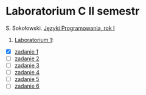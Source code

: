 # Laboratorium C II semestr

S. Sokołowski.
  [Języki Programowania, rok I](http://sigma.ug.edu.pl/~stefan/Dydaktyka/JezProg/)

1. [Laboratorium 1](lab01):
  * [x] [zadanie 1](lab01/zad1.c)
  * [ ] [zadanie 2](lab01/zad2.c)
  * [ ] [zadanie 3](lab01/zad3.c)
  * [ ] [zadanie 4](lab01/zad4.c)
  * [ ] [zadanie 5](lab01/zad5.c)
  * [ ] [zadanie 6](lab01/zad6.c)
